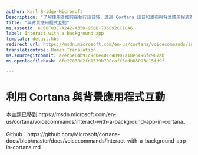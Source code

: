 ```yaml
---
author: Karl-Bridge-Microsoft
Description: "了解使用者如何在執行語音時，透過 Cortana 語音和畫布與背景應用程式互動。"
title: "與背景應用程式互動"
ms.assetid: 6C60F03C-A242-435D-96BB-736892CC1CA6
label: Interact with a background app
template: detail.hbs
redirect_url: https://msdn.microsoft.com/en-us/cortana/voicecommands/interact-with-a-background-app-in-cortana
translationtype: Human Translation
ms.sourcegitcommit: a2ec5e64b91c9d0e401c48902a18e5496fc987ab
ms.openlocfilehash: 8fe27838e2fd1539b708caff5ddb85093c15fd9f

---
```


# 利用 Cortana 與背景應用程式互動

本主題已移到 https&#58;//msdn.microsoft.com/en-us/cortana/voicecommands/interact-with-a-background-app-in-cortana。

Github：https&#58;//github.com/Microsoft/cortana-docs/blob/master/docs/voicecommands/interact-with-a-background-app-in-cortana.md



<!--HONumber=Aug16_HO3-->


